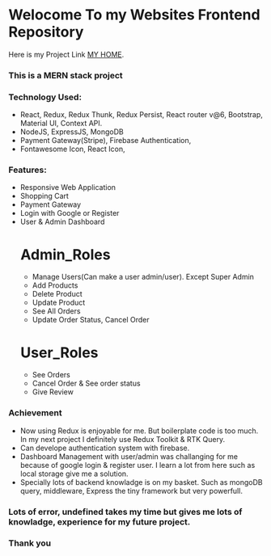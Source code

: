# Welocome To my Websites Frontend Repository

Here is my Project Link [MY HOME](https://real-state-mern.web.app/).

### This is a MERN stack project

### Technology Used: 
* React, Redux, Redux Thunk, Redux Persist, React router v@6,  Bootstrap, Material UI, Context API.
* NodeJS, ExpressJS, MongoDB
* Payment Gateway(Stripe), Firebase Authentication, 
* Fontawesome Icon, React Icon, 

### Features:
* Responsive Web Application
* Shopping Cart
* Payment Gateway
* Login with Google or Register
* User & Admin Dashboard
    # Admin_Roles
    * Manage Users(Can make a user admin/user). Except Super Admin
    * Add Products
    * Delete Product
    * Update Product
    * See All Orders
    * Update Order Status, Cancel Order
    # User_Roles
    * See Orders
    * Cancel Order & See order status
    * Give Review
### Achievement
* Now using Redux is enjoyable for me. But boilerplate code is too much. In my next project I definitely use Redux Toolkit & RTK Query.
* Can develope authentication system with firebase.
* Dashboard Management with user/admin was challanging for me because of google login & register user. I learn a lot from here such as local storage give me a solution.
* Specially lots of backend knowladge is on my basket. Such as mongoDB query, middleware, Express the tiny framework but very powerfull.
### Lots of error, undefined takes my time but gives me lots of knowladge, experience for my future project.

### Thank you 




